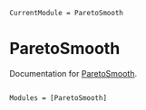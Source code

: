 ```@meta
CurrentModule = ParetoSmooth
```

# ParetoSmooth

Documentation for [ParetoSmooth](https://github.com/TuringLang/ParetoSmooth.jl).

```@index
```

```@autodocs
Modules = [ParetoSmooth]
```
